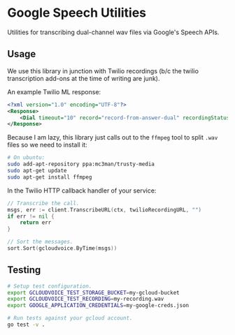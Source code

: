 # Google Speech Utilities

Utilities for transcribing dual-channel wav files via Google's Speech APIs.

## Usage

We use this library in junction with Twilio recordings (b/c the twilio transcription add-ons at the time of writing are junk).

An example Twilio ML response:

```xml
<?xml version="1.0" encoding="UTF-8"?>
<Response>
    <Dial timeout="10" record="record-from-answer-dual" recordingStatusCallback="https://my.service.com">415-123-4567</Dial>
</Response>
```

Because I am lazy, this library just calls out to the `ffmpeg` tool to split `.wav` files so we need to install it:

```sh
# On ubuntu:
sudo add-apt-repository ppa:mc3man/trusty-media  
sudo apt-get update  
sudo apt-get install ffmpeg  
```

In the Twilio HTTP callback handler of your service:


```go
// Transcribe the call.
msgs, err := client.TranscribeURL(ctx, twilioRecordingURL, "")
if err != nil {
	return err
}

// Sort the messages.
sort.Sort(gcloudvoice.ByTime(msgs))
```

## Testing

```sh
# Setup test configuration.
export GCLOUDVOICE_TEST_STORAGE_BUCKET=my-gcloud-bucket
export GCLOUDVOICE_TEST_RECORDING=my-recording.wav
export GOOGLE_APPLICATION_CREDENTIALS=my-google-creds.json

# Run tests against your gcloud account.
go test -v .
```

